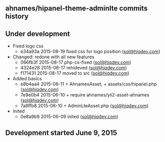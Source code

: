 ahnames/hipanel-theme-adminlte commits history
----------------------------------------------

## Under development

- Fixed logo css
    - e34a93a 2015-08-19 fixed css for logo position (sol@hiqdev.com)
- Changed: redone with all new features
    - 066fb3f 2015-08-17 php-cs-fixed (sol@hiqdev.com)
    - 4324e28 2015-08-17 rehideved (sol@hiqdev.com)
    - f171431 2015-08-17 moved to src (sol@hiqdev.com)
- Added basics
    - e8b4aa4 2015-06-11 + AhnamesAsset, + assets/css/hipanel.php (sol@hiqdev.com)
    - 7e9e0b4 2015-06-10 + require ahnames/yii2-asset-ahnames (sol@hiqdev.com)
    - 7a8ffb8 2015-06-10 + AdminLteAsset.php (sol@hiqdev.com)
- Inited
    - 0e8a9b9 2015-06-09 inited (sol@hiqdev.com)

## Development started June 9, 2015

